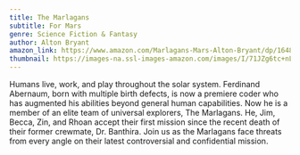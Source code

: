 ```yaml
---
title: The Marlagans
subtitle: For Mars
genre: Science Fiction & Fantasy
author: Alton Bryant
amazon_link: https://www.amazon.com/Marlagans-Mars-Alton-Bryant/dp/1648956270/ref=sr_1_1?crid=259UJF607UDKX&keywords=9781648956270&qid=1643093407&sprefix=9781648956270%2Caps%2C245&sr=8-1
thumbnail: https://images-na.ssl-images-amazon.com/images/I/71JZg6tc+nL.jpg
---
```

Humans live, work, and play throughout the solar system. Ferdinand Abernaum, born with multiple birth defects, is now a premiere coder who has augmented his abilities beyond general human capabilities. Now he is a member of an elite team of universal explorers, The Marlagans. He, Jim, Becca, Zin, and Rhoan accept their first mission since the recent death of their former crewmate, Dr. Banthira. Join us as the Marlagans face threats from every angle on their latest controversial and confidential mission.